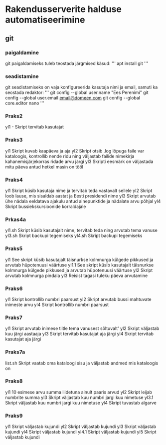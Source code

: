 ﻿# Rakendusserverite halduse automatiseerimine
## git
### paigaldamine
git paigaldamiseks tuleb teostada järgmised käsud:
'''
apt install git
'''
### seadistamine
git seadistamiseks on vaja konfigureerida kasutaja nimi ja email, samuti ka seostada redaktor:
'''
git config --global user.name "Ees Perenimi"
git config --global user.email email@domeen.com
git config --global core.editor nano
'''


### Praks2
yl1 - Skript tervitab kasutajat

### Praks3
yl1 Skript kuvab kaapäeva ja aja
yl2 Skript otsib .log lõpuga faile var kataloogis, kontrollib nende ridu ning väljastab failide nimekirja kahanemisjärjekorras ridade arvu järgi
yl3 Skripti eesmärk on väljastada mitu päeva antud hetkel masin on tööl

### Praks4
yl1 Skript küsib kasutaja nime ja tervitab teda vastavalt sellele
yl2 Skript loob lause, mis sisaldab aastat ja Eesti presidendi nime
yl3 Skript arvutab ühe nädala eeldatava ajakulu antud ainepunktide ja nädalate arvu põhjal
yl4 Skript bussiekskursioonide korraldajale

### Prkas4a
yl1.sh Skript küsib kasutajalt nime, tervitab teda ning arvutab tema vanuse
yl3.sh Skript backupi tegemiseks
yl4.sh Skript backupi tegemiseks

### Praks5
yl1 See skript küsib kasutajalt täisnurkse kolmnurga külgede pikkused ja arvutab hüpotenuusi väärtuse
yl1.1 See skript küsib kasutajalt täisnurkse kolmnurga külgede pikkused ja arvutab hüpotenuusi väärtuse
yl2 Skript arvutab kolmnurga pindala 
yl3 Reisist tagasi tuleku päeva arvutamine

### Praks6
yl1 Skript kontrollib numbri paarsust
yl2 Skript arvutab bussi mahtuvate inimeste arvu
yl4 Skript kontrollib numbri paarsust

### Praks7
yl1 Skript arvutab inimese tiitle tema vanusest sõltuvalt'
yl2 Skript väljastab kuu järgi aastaaja 
yl3 Skript tervitab kasutajat aja järgi
yl4 Skript tervitab kasutajat aja järgi

### Praks7a
list.sh Skript vaatab oma kataloogi sisu ja väljastab andmed mis kataloogis on

### Praks8
yl1 10 esimese arvu summa liidetuna ainult paaris arvud
yl2 Skript leijab numbrite summa
yl3 Skript väljastab kuu numbri jargi kuu nimetuse 
yl3.1 Skript väljastab kuu numbri jargi kuu nimetuse 
yl4 Skript tuvastab algarve

### Praks9
yl1 Skript väljastab kujundi
yl2 Skript väljastab kujundi
yl3 Skript väljastab kujundi
yl4 Skript väljastab kujundi
yl4.1 Skript väljastab kujundi
yl5 Skript väljastab kujundi

